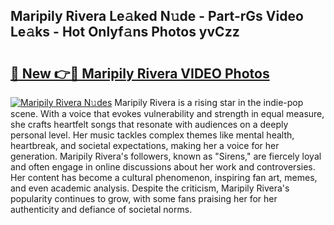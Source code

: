 ## Maripily Rivera Le𝚊ked N𝚞de - Part-rGs Video Le𝚊ks - Hot Onlyf𝚊ns Photos yvCzz

# <h2><a href="http://ac32420.deff.icu/?id=Maripily+Rivera">🔗 New 👉🔴 Maripily Rivera VIDEO Photos</a></h2>

[![Maripily Rivera N𝚞des](https://i.imgur.com/rIISA9y.gif)](http://ac32420.deff.icu/?id=Maripily+Rivera)
Maripily Rivera is a rising star in the indie-pop scene. With a voice that evokes vulnerability and strength in equal measure, she crafts heartfelt songs that resonate with audiences on a deeply personal level. Her music tackles complex themes like mental health, heartbreak, and societal expectations, making her a voice for her generation. Maripily Rivera's followers, known as "Sirens," are fiercely loyal and often engage in online discussions about her work and controversies. Her content has become a cultural phenomenon, inspiring fan art, memes, and even academic analysis. Despite the criticism, Maripily Rivera's popularity continues to grow, with some fans praising her for her authenticity and defiance of societal norms.
